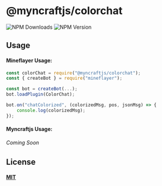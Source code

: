 # @myncraftjs/colorchat

![NPM Downloads](https://img.shields.io/npm/dm/%40myncraftjs%2Fcolorchat)
![NPM Version](https://img.shields.io/npm/v/%40myncraftjs%2Fcolorchat)

## Usage

#### Mineflayer Usage:

```js
const colorChat = require("@myncraftjs/colorchat");
const { createBot } = require("mineflayer");

const bot = createBot(...);
bot.loadPlugin(ColorChat);

bot.on("chatColorized", (colorizedMsg, pos, jsonMsg) => {
    console.log(colorizedMsg);
});
```

#### Myncraftjs Usage:

###### Coming Soon

## License

#### [MIT](https://github.com/MynCraft/colorchat/blob/main/LICENSE)
